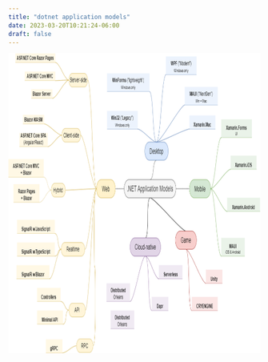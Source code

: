 ```yaml
---
title: "dotnet application models"
date: 2023-03-20T10:21:24-06:00
draft: false
---
```


<img src="/assets/images/dotnet-application-models.png" height="600" width="800">